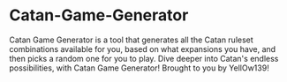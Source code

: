 # Catan-Game-Generator
Catan Game Generator is a tool that generates all the Catan ruleset combinations available for you, based on what expansions you have, and then picks a random one for you to play. Dive deeper into Catan's endless possibilities, with Catan Game Generator!
Brought to you by YellOw139!
